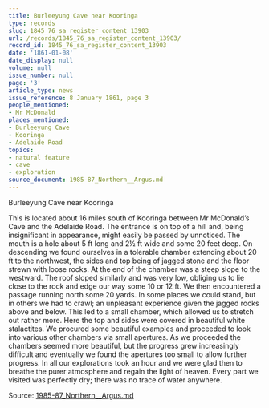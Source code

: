 ```yaml
---
title: Burleeyung Cave near Kooringa
type: records
slug: 1845_76_sa_register_content_13903
url: /records/1845_76_sa_register_content_13903/
record_id: 1845_76_sa_register_content_13903
date: '1861-01-08'
date_display: null
volume: null
issue_number: null
page: '3'
article_type: news
issue_reference: 8 January 1861, page 3
people_mentioned:
- Mr McDonald
places_mentioned:
- Burleeyung Cave
- Kooringa
- Adelaide Road
topics:
- natural feature
- cave
- exploration
source_document: 1985-87_Northern__Argus.md
---
```


Burleeyung Cave near Kooringa

This is located about 16 miles south of Kooringa between Mr McDonald’s Cave and the Adelaide Road.  The entrance is on top of a hill and, being insignificant in appearance, might easily be passed by unnoticed.  The mouth is a hole about 5 ft long and 2½ ft wide and some 20 feet deep.  On descending we found ourselves in a tolerable chamber extending about 20 ft to the northwest, the sides and top being of jagged stone and the floor strewn with loose rocks.  At the end of the chamber was a steep slope to the westward.  The roof sloped similarly and was very low, obliging us to lie close to the rock and edge our way some 10 or 12 ft.  We then encountered a passage running north some 20 yards.  In some places we could stand, but in others we had to crawl; an unpleasant experience given the jagged rocks above and below.  This led to a small chamber, which allowed us to stretch out rather more.  Here the top and sides were covered in beautiful white stalactites.  We procured some beautiful examples and proceeded to look into various other chambers via small apertures.  As we proceeded the chambers seemed more beautiful, but the progress grew increasingly difficult and eventually we found the apertures too small to allow further progress.  In all our explorations took an hour and we were glad then to breathe the purer atmosphere and regain the light of heaven.  Every part we visited was perfectly dry; there was no trace of water anywhere.

Source: [1985-87_Northern__Argus.md](/downloads/markdown/1985-87_Northern__Argus.md)
